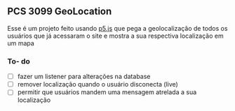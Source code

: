## PCS 3099 GeoLocation

Esse é um projeto feito usando [p5.js](https://p5js.org/) que pega a geolocalização de todos os usuários que já acessaram o site e mostra a sua respectiva localização em um mapa

### To- do

- [ ] fazer um listener para alterações na database
- [ ] remover localização quando o usuário disconecta (live)
- [ ] permitir que usuários mandem uma mensagem atrelada a sua localização